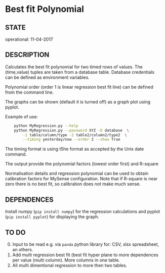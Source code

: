 # Best fit Polynomial
## STATE
operational: 11-04-2017
## DESCRIPTION
Calculates the best fit polynomial for two timed rows of values. The (time,value) tuples are taken from a database table. Database credentials can be defined as environment variables.

Polynomial order (order 1 is linear regression best fit line) can be defined from the command line.

The graphs can be shown (default it is turned off) as a graph plot using pyplot.

Example of use:
```bash
    python MyRegression.py --help
    python MyRegression.py --password XYZ -D database  \
        -1 table/column/type -2 table2/column2/type2  \
        --timing yesterday/now --order 2 --show True
```
The timing format is using t5he format as accepted by the Unix date command.

The output provide the polynomial factors (lowest order first) and R-square

Normalisation details and regression polynomial can be used to obtain calibration factors for MySense configuration. Note that if R-square is near zero there is no best fit, so calibration does not make much sense.
## DEPENDENCES
Install numpy (`pip install numpy`) for the regression calculations and pyplot (`pip install pyplot`) for displaying the graph.
## TO DO
0. Input to be read e.g. via `panda` python library for: CSV, xlsx spreadsheet, an others.
1. Add multi regression best fit (best fit hyper plane to more dependences per value (multi column). More columns in one table.
2. All multi dimentional regression to more then two tables.

